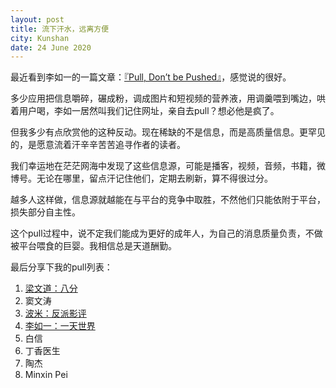 ```yaml
---
layout: post
title: 流下汗水，远离方便
city: Kunshan
date: 24 June 2020
---
```


最近看到李如一的一篇文章：[『Pull, Don’t be Pushed』](https://blog.yitianshijie.net/2020/03/03/pull-do-not-be-pushed/)，感觉说的很好。

多少应用把信息嚼碎，碾成粉，调成图片和短视频的营养液，用调羹喂到嘴边，哄着用户喝，李如一居然叫我们记住网址，亲自去pull？想必他是疯了。

但我多少有点欣赏他的这种反动。现在稀缺的不是信息，而是高质量信息。更罕见的，是愿意流着汗辛辛苦苦追寻作者的读者。

我们幸运地在茫茫网海中发现了这些信息源，可能是播客，视频，音频，书籍，微博号。无论在哪里，留点汗记住他们，定期去刷新，算不得很过分。

越多人这样做，信息源就越能在与平台的竞争中取胜，不然他们只能依附于平台，损失部分自主性。

这个pull过程中，说不定我们能成为更好的成年人，为自己的消息质量负责，不做被平台喂食的巨婴。我相信总是天道酬勤。

最后分享下我的pull列表：

1. [梁文道：八分](https://shop.vistopia.com.cn/detail?id=4z4Ew)
2. 窦文涛
3. [波米：反派影评](https://mp.weixin.qq.com/s/V6LfeY6Mki8VDyFYyfud2Q)
4. [李如一：一天世界](https://yitianshijie.net)
5. 白信
6. 丁香医生
7. 陶杰
8. Minxin Pei
